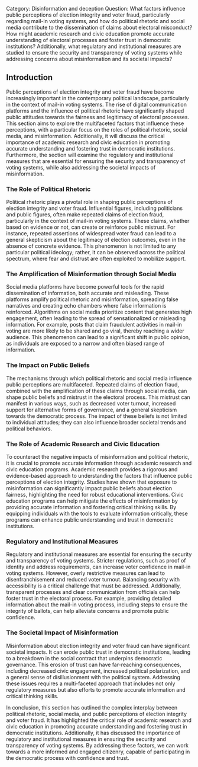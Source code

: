Category: Disinformation and deception
Question: What factors influence public perceptions of election integrity and voter fraud, particularly regarding mail-in voting systems, and how do political rhetoric and social media contribute to the dissemination of claims about electoral misconduct? How might academic research and civic education promote accurate understanding of electoral processes and foster trust in democratic institutions? Additionally, what regulatory and institutional measures are studied to ensure the security and transparency of voting systems while addressing concerns about misinformation and its societal impacts?


## Introduction

Public perceptions of election integrity and voter fraud have become increasingly important in the contemporary political landscape, particularly in the context of mail-in voting systems. The rise of digital communication platforms and the influence of political rhetoric have significantly shaped public attitudes towards the fairness and legitimacy of electoral processes. This section aims to explore the multifaceted factors that influence these perceptions, with a particular focus on the roles of political rhetoric, social media, and misinformation. Additionally, it will discuss the critical importance of academic research and civic education in promoting accurate understanding and fostering trust in democratic institutions. Furthermore, the section will examine the regulatory and institutional measures that are essential for ensuring the security and transparency of voting systems, while also addressing the societal impacts of misinformation.

### The Role of Political Rhetoric

Political rhetoric plays a pivotal role in shaping public perceptions of election integrity and voter fraud. Influential figures, including politicians and public figures, often make repeated claims of election fraud, particularly in the context of mail-in voting systems. These claims, whether based on evidence or not, can create or reinforce public mistrust. For instance, repeated assertions of widespread voter fraud can lead to a general skepticism about the legitimacy of election outcomes, even in the absence of concrete evidence. This phenomenon is not limited to any particular political ideology; rather, it can be observed across the political spectrum, where fear and distrust are often exploited to mobilize support.

### The Amplification of Misinformation through Social Media

Social media platforms have become powerful tools for the rapid dissemination of information, both accurate and misleading. These platforms amplify political rhetoric and misinformation, spreading false narratives and creating echo chambers where false information is reinforced. Algorithms on social media prioritize content that generates high engagement, often leading to the spread of sensationalized or misleading information. For example, posts that claim fraudulent activities in mail-in voting are more likely to be shared and go viral, thereby reaching a wider audience. This phenomenon can lead to a significant shift in public opinion, as individuals are exposed to a narrow and often biased range of information.

### The Impact on Public Beliefs

The mechanisms through which political rhetoric and social media influence public perceptions are multifaceted. Repeated claims of election fraud, combined with the amplification of these claims through social media, can shape public beliefs and mistrust in the electoral process. This mistrust can manifest in various ways, such as decreased voter turnout, increased support for alternative forms of governance, and a general skepticism towards the democratic process. The impact of these beliefs is not limited to individual attitudes; they can also influence broader societal trends and political behaviors.

### The Role of Academic Research and Civic Education

To counteract the negative impacts of misinformation and political rhetoric, it is crucial to promote accurate information through academic research and civic education programs. Academic research provides a rigorous and evidence-based approach to understanding the factors that influence public perceptions of election integrity. Studies have shown that exposure to misinformation can significantly impact public beliefs about election fairness, highlighting the need for robust educational interventions. Civic education programs can help mitigate the effects of misinformation by providing accurate information and fostering critical thinking skills. By equipping individuals with the tools to evaluate information critically, these programs can enhance public understanding and trust in democratic institutions.

### Regulatory and Institutional Measures

Regulatory and institutional measures are essential for ensuring the security and transparency of voting systems. Stricter regulations, such as proof of identity and address requirements, can increase voter confidence in mail-in voting systems. However, overly restrictive measures can lead to disenfranchisement and reduced voter turnout. Balancing security with accessibility is a critical challenge that must be addressed. Additionally, transparent processes and clear communication from officials can help foster trust in the electoral process. For example, providing detailed information about the mail-in voting process, including steps to ensure the integrity of ballots, can help alleviate concerns and promote public confidence.

### The Societal Impact of Misinformation

Misinformation about election integrity and voter fraud can have significant societal impacts. It can erode public trust in democratic institutions, leading to a breakdown in the social contract that underpins democratic governance. This erosion of trust can have far-reaching consequences, including decreased civic engagement, increased political polarization, and a general sense of disillusionment with the political system. Addressing these issues requires a multi-faceted approach that includes not only regulatory measures but also efforts to promote accurate information and critical thinking skills.

In conclusion, this section has outlined the complex interplay between political rhetoric, social media, and public perceptions of election integrity and voter fraud. It has highlighted the critical role of academic research and civic education in promoting accurate understanding and fostering trust in democratic institutions. Additionally, it has discussed the importance of regulatory and institutional measures in ensuring the security and transparency of voting systems. By addressing these factors, we can work towards a more informed and engaged citizenry, capable of participating in the democratic process with confidence and trust.

